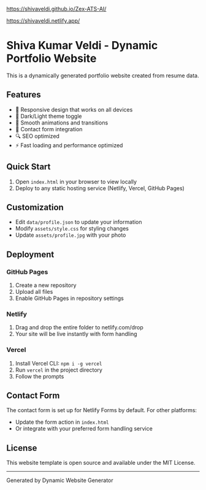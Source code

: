 https://shivaveldi.github.io/Zex-ATS-AI/

https://shivaveldi.netlify.app/

# Shiva Kumar Veldi - Dynamic Portfolio Website

This is a dynamically generated portfolio website created from resume data.

## Features

- 📱 Responsive design that works on all devices
- 🌙 Dark/Light theme toggle
- 🚀 Smooth animations and transitions
- 📧 Contact form integration
- 🔍 SEO optimized
- ⚡ Fast loading and performance optimized

## Quick Start

1. Open `index.html` in your browser to view locally
2. Deploy to any static hosting service (Netlify, Vercel, GitHub Pages)

## Customization

- Edit `data/profile.json` to update your information
- Modify `assets/style.css` for styling changes
- Update `assets/profile.jpg` with your photo

## Deployment

### GitHub Pages
1. Create a new repository
2. Upload all files
3. Enable GitHub Pages in repository settings

### Netlify
1. Drag and drop the entire folder to netlify.com/drop
2. Your site will be live instantly with form handling

### Vercel
1. Install Vercel CLI: `npm i -g vercel`
2. Run `vercel` in the project directory
3. Follow the prompts

## Contact Form

The contact form is set up for Netlify Forms by default. For other platforms:
- Update the form action in `index.html`
- Or integrate with your preferred form handling service

## License

This website template is open source and available under the MIT License.

---

Generated by Dynamic Website Generator

